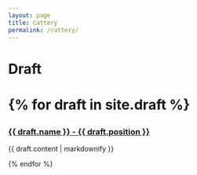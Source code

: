 ```yaml
---
layout: page
title: Cattery
permalink: /cattery/
---
```


  <h1> Draft  <h1> 

{% for draft in site.draft %}
  <h3>
    <a href="{{ draft.url }}">
      {{ draft.name }} - {{ draft.position }}
    </a>
  </h3>
  <p>{{ draft.content | markdownify }}</p>
{% endfor %}

